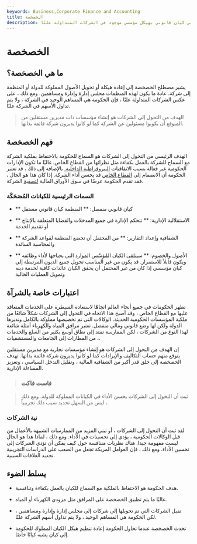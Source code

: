 ```yaml
---
keywords: Business,Corporate Finance and Accounting
title: الخصخصة
description: التحول إلى الشركات هو عملية إعادة تنظيم كيان مملوك للحكومة إلى كيان قانوني بهيكل مؤسسي موجود في الشركات المتداولة علنًا.
---
```


# الخصخصة
## ما هي الخصخصة؟

يشير مصطلح الخصخصة إلى إعادة هيكلة أو تحويل الأصول المملوكة للدولة أو المنظمة إلى شركة. عادة ما يكون لهذه المنظمات مجلس إدارة وإدارة ومساهمين. ومع ذلك ، على عكس الشركات المتداولة علنًا ، فإن الحكومة هي المساهم الوحيد في الشركة ، ولا يتم تداول الأسهم في الشركة علنًا.

> الهدف من التحول إلى الشركات هو إنشاء مؤسسات ذات مديرين مستقلين من المتوقع أن يكونوا مسئولين عن الشركة كما لو كانوا يديرون شركة قائمة بذاتها.

>

## فهم الخصخصة

الهدف الرئيسي من التحول إلى الشركات هو السماح للحكومة بالاحتفاظ بملكية الشركة مع السماح للشركة بالعمل بكفاءة مثل نظرائها من القطاع الخاص. غالبًا ما تكون الإدارات الحكومية غير فعالة بسبب الاتفاقيات [البيروقراطية الداخلية.](/bureaucracy) بالإضافة إلى ذلك ، قد تعتبر الحكومة أن الانضمام إلى [القطاع الخاص](/private-sector) قد يحسن أداء الشركة. إذا كان هذا هو الحال ، فقد تقدم الحكومة عرضًا في سوق الأوراق المالية [لتصفية](/divestiture) الشركة.

### السمات الرئيسية للكيانات المُصَحَكَة

- ** كيان قانوني منفصل: ** المنظمة كيان قانوني مستقل

- ** الاستقلالية الإدارية: ** تتحكم الإدارة في جميع المدخلات والقضايا المتعلقة بالإنتاج أو تقديم الخدمة

- ** الشفافية وإعداد التقارير: ** من المحتمل أن تخضع المنظمة لقواعد الشركة والمحاسبة السائدة

- ** الأصول والخصوم: ** سيتلقى الكيان المُؤسَّس الموارد التي يحتاجها لأداء وظائفه ويكون قابلاً للاستمرار. قد يكون من غير المناسب تحويل جميع الديون المرتبطة إلى كيان مؤسسي إذا كان من غير المحتمل أن يحقق الكيان عائدات كافية لخدمة دينه وتمويل العمليات الحالية

## اعتبارات خاصة بالشرآة

تظهر الحكومات في جميع أنحاء العالم اتجاهًا لاستعادة السيطرة على الخدمات المتعاقد عليها مع القطاع الخاص ، وقد أصبح هذا الاتجاه في التحول إلى الشركات شكلاً شائعًا من ملكية المؤسسات الحكومية الحديثة. الوكالات التي تم تخصيصها مملوكة بالكامل وتديرها الدولة ولكن لها وضع قانوني ومالي منفصل. تعتبر مرافق المياه والكهرباء أمثلة شائعة لهذا النوع من الشركات ، لكن الممارسة تمتد إلى نطاق أوسع بكثير من السلع والخدمات ، من المطارات إلى الجامعات والمستشفيات.

إن الهدف من التحول إلى الشركات هو إنشاء مؤسسات تجارية مع مديرين مستقلين يتوقع منهم حساب التكاليف والإيرادات كما لو كانوا يديرون شركة قائمة بذاتها. تهدف الخصخصة إلى خلق قدر أكبر من الشفافية المالية ، وتقليل التدخل السياسي ، وتعزيز المساءلة الإدارية.

> ### فاست فاكت

> ثبت أن التحول إلى الشركات يحسن الأداء في الكيانات المملوكة للدولة. ومع ذلك ، ليس من السهل تحديد سبب ذلك تجريبياً.

>

### نية الشركات

لقد ثبت أن التحول إلى الشركات ، أو تبني المزيد من الممارسات الشبيهة بالأعمال من قبل الوكالات الحكومية ، يؤدي إلى تحسينات في الأداء. ومع ذلك ، لماذا هذا هو الحال ليست مفهومة جيدا. هناك نظريات متنافسة حول كيف يمكن أن تؤدي الشركات إلى تحسين الأداء. ومع ذلك ، فإن العوامل المربكة تجعل من الصعب على الدراسات التجريبية تحديد العلاقات السببية.

## يسلط الضوء

- هدف الحكومة هو الاحتفاظ بالملكية مع السماح للكيان بالعمل بكفاءة وتنافسية.

- غالبًا ما يتم تطبيق الخصخصة على المرافق مثل مزودي الكهرباء أو المياه.

- تميل الشركات التي تم تحويلها إلى شركات إلى مجلس إدارة وإدارة ومساهمين ، لكن الحكومة هي المساهم الوحيد ، ولا يتم تداول أسهم الشركة علنًا.

- تحدث الخصخصة عندما تحاول الحكومة إعادة تنظيم هيكل الكيان المملوك للحكومة إلى كيان يشبه كيانًا خاصًا.

